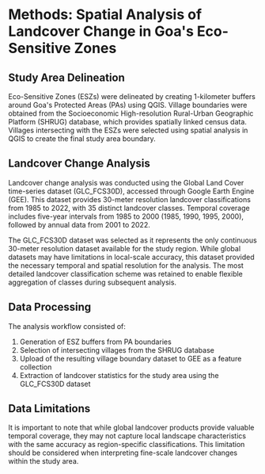 # Methods: Spatial Analysis of Landcover Change in Goa's Eco-Sensitive Zones

## Study Area Delineation

Eco-Sensitive Zones (ESZs) were delineated by creating 1-kilometer buffers around Goa's Protected Areas (PAs) using QGIS. Village boundaries were obtained from the Socioeconomic High-resolution Rural-Urban Geographic Platform (SHRUG) database, which provides spatially linked census data. Villages intersecting with the ESZs were selected using spatial analysis in QGIS to create the final study area boundary.

## Landcover Change Analysis

Landcover change analysis was conducted using the Global Land Cover time-series dataset (GLC_FCS30D), accessed through Google Earth Engine (GEE). This dataset provides 30-meter resolution landcover classifications from 1985 to 2022, with 35 distinct landcover classes. Temporal coverage includes five-year intervals from 1985 to 2000 (1985, 1990, 1995, 2000), followed by annual data from 2001 to 2022.

The GLC_FCS30D dataset was selected as it represents the only continuous 30-meter resolution dataset available for the study region. While global datasets may have limitations in local-scale accuracy, this dataset provided the necessary temporal and spatial resolution for the analysis. The most detailed landcover classification scheme was retained to enable flexible aggregation of classes during subsequent analysis.

## Data Processing

The analysis workflow consisted of:
1. Generation of ESZ buffers from PA boundaries
2. Selection of intersecting villages from the SHRUG database
3. Upload of the resulting village boundary dataset to GEE as a feature collection
4. Extraction of landcover statistics for the study area using the GLC_FCS30D dataset

## Data Limitations

It is important to note that while global landcover products provide valuable temporal coverage, they may not capture local landscape characteristics with the same accuracy as region-specific classifications. This limitation should be considered when interpreting fine-scale landcover changes within the study area.
